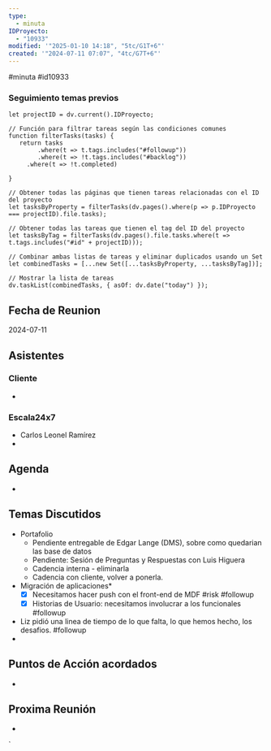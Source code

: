 ```yaml
---
type:
  - minuta
IDProyecto:
  - "10933"
modified: '"2025-01-10 14:18", "5tc/G1T+6"'
created: '"2024-07-11 07:07", "4tc/G7T+6"'
---
```

#minuta 
#id10933 


### Seguimiento temas previos
```dataviewjs
let projectID = dv.current().IDProyecto;

// Función para filtrar tareas según las condiciones comunes
function filterTasks(tasks) {
   return tasks
        .where(t => t.tags.includes("#followup"))
        .where(t => !t.tags.includes("#backlog"))
     .where(t => !t.completed)
        
}

// Obtener todas las páginas que tienen tareas relacionadas con el ID del proyecto
let tasksByProperty = filterTasks(dv.pages().where(p => p.IDProyecto === projectID).file.tasks);

// Obtener todas las tareas que tienen el tag del ID del proyecto
let tasksByTag = filterTasks(dv.pages().file.tasks.where(t => t.tags.includes("#id" + projectID)));

// Combinar ambas listas de tareas y eliminar duplicados usando un Set
let combinedTasks = [...new Set([...tasksByProperty, ...tasksByTag])];

// Mostrar la lista de tareas
dv.taskList(combinedTasks, { asOf: dv.date("today") });
 ```
## Fecha de Reunion
2024-07-11

## Asistentes

### Cliente
* 
### Escala24x7
- Carlos Leonel Ramírez
-  

## Agenda
* 
## Temas Discutidos
*  Portafolio
	* Pendiente entregable de Edgar Lange (DMS), sobre como quedarian las base de datos
	* Pendiente: Sesión de Preguntas y Respuestas con Luis Higuera
	* Cadencia interna - eliminarla
	* Cadencia con cliente, volver a ponerla.
* Migración de aplicaciones*
	* [x] Necesitamos hacer push con el front-end  de MDF #risk #followup
	* [x] Historias de Usuario: necesitamos involucrar a los funcionales #followup
* Liz pidió una linea de tiempo de lo que falta, lo que hemos hecho, los desafios. #followup 
* 

## Puntos de Acción acordados
*  

## Proxima Reunión
*   

`